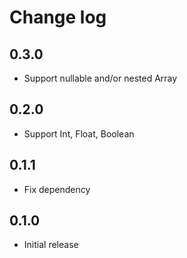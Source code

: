 # Change log

## 0.3.0

- Support nullable and/or nested Array

## 0.2.0

- Support Int, Float, Boolean

## 0.1.1

- Fix dependency

## 0.1.0

- Initial release
